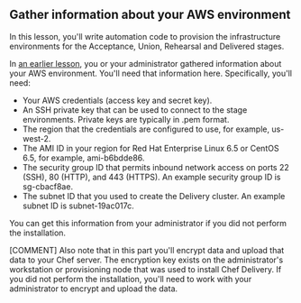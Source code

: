 ## Gather information about your AWS environment

In this lesson, you'll write automation code to provision the infrastructure environments for the Acceptance, Union, Rehearsal and Delivered stages.

In [an earlier lesson](/delivery/customers-web-app/install-chef-delivery#step3), you or your administrator gathered information about your AWS environment. You'll need that information here. Specifically, you'll need:

* Your AWS credentials (access key and secret key).
* An SSH private key that can be used to connect to the stage environments. Private keys are typically in .pem format.
* The region that the credentials are configured to use, for example, us-west-2.
* The AMI ID in your region for Red Hat Enterprise Linux 6.5 or CentOS 6.5, for example, ami-b6bdde86.
* The security group ID that permits inbound network access on ports 22 (SSH), 80 (HTTP), and 443 (HTTPS). An example security group ID is sg-cbacf8ae.
* The subnet ID that you used to create the Delivery cluster. An example subnet ID is subnet-19ac017c.

You can get this information from your administrator if you did not perform the installation.

[COMMENT] Also note that in this part you'll encrypt data and upload that data to your Chef server. The encryption key exists on the administrator's workstation or provisioning node that was used to install Chef Delivery. If you did not perform the installation, you'll need to work with your administrator to encrypt and upload the data.
